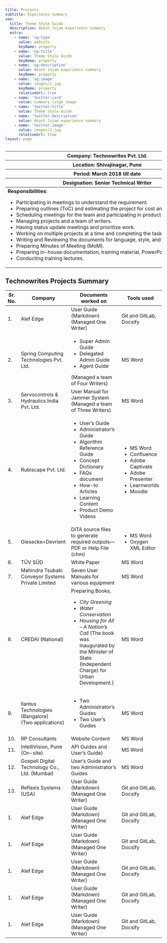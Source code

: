 ```yaml
---
title: Projects
subtitle: Experience Summary
seo:
  title: Theme Style Guide
  description: Akash Jujam experience summary
  extra:
    - name: 'og:type'
      value: website
      keyName: property
    - name: 'og:title'
      value: Theme Style Guide
      keyName: property
    - name: 'og:description'
      value: Akash Jujam experience summary
      keyName: property
    - name: 'og:image'
      value: images/1.jpg
      keyName: property
      relativeUrl: true
    - name: 'twitter:card'
      value: summary_large_image
    - name: 'twitter:title'
      value: Theme Style Guide
    - name: 'twitter:description'
      value: Akash Jujam experience summary
    - name: 'twitter:image'
      value: images/1.jpg
      relativeUrl: true
layout: page
---
```

<div class="responsive-table">
  <table>
   <thead>
      <tr><th>Company: Technowrites Pvt. Ltd.</th></tr>
      <tr><th>Location: Shivajinagar, Pune</th> </tr>
      <tr><th>Period: March 2018 till date</th></tr>
      <tr><th>Designation: Senior Technical Writer</th></tr>
    </thead>
  <tbody>
  <td style="white-space:nowrap"><b>Responsibilities</b>:<ul>
  <li>Participating in meetings to understand the requirement.</li>
  <li>Preparing outlines (ToC) and estimating the project for cost and time effort.</li>
  <li>Scheduling meetings for the team and participating in product demos.</li>
  <li>Managing projects and a team of writers.</li>
  <li>Having status update meetings and prioritize work.</li>
  <li>Working on multiple projects at a time and completing the tasks within a deadline.</li>
 <li> Writing and Reviewing the documents for language, style, and consistency. </li>
 <li> Preparing Minutes of Meeting (MoM). </li>
 <li> Preparing in-house documentation, training material, PowerPoint presentations. </li>
 <li> Conducting training lectures.
 </li></ul></td> </tbody>
 </table></div>

## Technowrites Projects Summary

<div class="responsive-table">
  <table>
   <thead>
     <tr>
      <th>Sr. No.</th>
      <th>Company</th>
      <th>Documents worked on</th>
      <th> Tools used </th>
     </tr>
    </thead>
  <tbody>
    <tr>
    <td> 1. </td>
    <td> Alef Edge </td>
    <td> User Guide (Markdown)<br> (Managed One Writer)</td>
    <td>Git and GitLab, Docsify</td></tr>
    <tr>
    <td> 2. </td>
    <td> Spring Computing Technologies Pvt. Ltd. </td>
    <td><ul><li>Super Admin Guide</li>
            <li>Delegated Admin Guide</li>
            <li>Agent Guide</li></ul>(Managed a team of Four Writers)
   </td>
    <td>MS Word</td></tr>
    <tr>
    <td> 3. </td>
    <td> Servocontrols & Hydraulics India Pvt. Ltd. </td>
    <td>User Manual for Jammer System <br> (Managed a team of Three Writers)
   </td>
    <td>MS Word</td></tr>
     <tr>
    <td> 4. </td>
    <td> Rubiscape Pvt. Ltd.</td>
    <td><ul><li>User’s Guide</li>
            <li>Administrator’s Guide</li>
            <li>Algorithm Reference Guide</li>
            <li>Concept Dictionary </li>
            <li>FAQs document </li>
            <li>How-to Articles </li>
            <li>Learning Content </li>
            <li>Product Demo Videos</li></ul>
   </td>
    <td><ul> <li>MS Word</li>
             <li>Confluence </li>
             <li>Adobe Captivate </li>
             <li>Adobe Presenter </li>
             <li>Learnworlds</li>
             <li>Moodle</li></ul>
    </td></tr>
     <tr>
    <td> 5. </td>
    <td> Giesecke+Devrient </td>
    <td>DITA source files to generate required outputs— PDF or Help File (chm)
   </td>
    <td><ul><li>MS Word</li>
             <li>Oxygen XML Editor</li></ul></td></tr>
     <tr>
   <tr>
    <td> 6. </td>
    <td> TÜV SÜD </td>
    <td>White Paper
   </td>
    <td>MS Word</td></tr>
     <tr>
 <tr>
    <td> 7. </td>
    <td> Mahindra Tsubaki Conveyor Systems Private Limited </td>
    <td>Seven User Manuals for various equipment
   </td>
    <td>MS Word</td></tr>
     <tr>
  <tr>
    <td> 8. </td>
    <td> CREDAI (National) </td>
    <td>Preparing Books,<br>
        <ul><li><i>City Greening </i></li>
        <li><i>Water Conservation </i></li>
        <li><i>Housing for All – A Nation’s Call</i> (The book was inaugurated by the Minister of State (Independent Charge) for Urban Development.)</li> 
        </ul>
   </td>
    <td>MS Word</td></tr>
     <tr>
<tr>
    <td> 9. </td>
    <td> Ilantus Technologies (Bangalore) <br>(Two applications) </td>
    <td><ul><li>Two Administrator’s Guides</li>
            <li>Two User’s Guides</li></ul>
   </td>
    <td>MS Word</td></tr>
    <tr>
    <td> 10. </td>
    <td> RP Consultants </td>
    <td> Website Content</td>
    <td>MS Word</td></tr>
    <tr>
    <td> 11. </td>
    <td> IntelliVision, Pune (On-site) </td>
    <td> API Guides and User’s Guide)</td>
    <td>MS Word</td></tr>
    <tr>
    <td> 12. </td>
    <td> Gospell Digital Technology Co., Ltd. (Mumbai) </td>
    <td> User’s Guide and two Administrator’s Guides</td>
    <td>MS Word</td></tr>
    <tr>
    <td> 13. </td>
    <td> Reflexis Systems (USA) </td>
    <td> User Guide (Markdown)<br> (Managed One Writer)</td>
    <td>Git and GitLab, Docsify</td></tr>
    <tr>
    <tr>
    <td> 1. </td>
    <td> Alef Edge </td>
    <td> User Guide (Markdown)<br> (Managed One Writer)</td>
    <td>Git and GitLab, Docsify</td></tr>
    <tr>
    <tr>
    <td> 1. </td>
    <td> Alef Edge </td>
    <td> User Guide (Markdown)<br> (Managed One Writer)</td>
    <td>Git and GitLab, Docsify</td></tr>
    <tr>
    <tr>
    <td> 1. </td>
    <td> Alef Edge </td>
    <td> User Guide (Markdown)<br> (Managed One Writer)</td>
    <td>Git and GitLab, Docsify</td></tr>
    <tr>
    <tr>
    <td> 1. </td>
    <td> Alef Edge </td>
    <td> User Guide (Markdown)<br> (Managed One Writer)</td>
    <td>Git and GitLab, Docsify</td></tr>
    <tr>
    <tr>
    <td> 1. </td>
    <td> Alef Edge </td>
    <td> User Guide (Markdown)<br> (Managed One Writer)</td>
    <td>Git and GitLab, Docsify</td></tr>
    <tr>